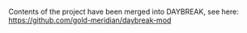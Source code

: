 Contents of the project have been merged into DAYBREAK, see here:
https://github.com/gold-meridian/daybreak-mod

